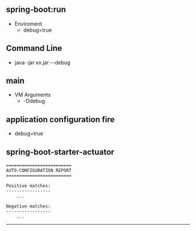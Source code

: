 ## spring-boot:run

* Enviroment
    * debug=true

## Command Line

* java -jar xx.jar --debug

## main

* VM Arguments
    * -Ddebug

## application configuration fire

* debug=true

## spring-boot-starter-actuator

```
=========================
AUTO-CONFIGURATION REPORT
=========================

Positive matches:
-----------------
    ...

Negative matches:
-----------------
    ...
```

---
